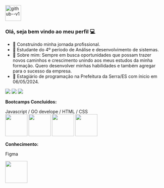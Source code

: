 <img width="50" height="50" src="https://img.icons8.com/ios/50/github--v1.png" alt="github--v1"/>

### Olá, seja bem vindo ao meu perfil 💻


- 🔭 Construindo minha jornada profissional.
- 🌱 Estudante do 4º período de Análise e desenvolvimento de sistemas.
- 💬  Sobre mim: Sempre em busca oportunidades que possam trazer novos caminhos e crescimento unindo aos
meus estudos da minha formação. Quero desenvolver minhas habilidades e também agregar
para o sucesso da empresa.
- 🎯 Estagiário de programação na Prefeitura da Serra/ES com ínicio em 06/05/2024.


<div> 
  <a href="https://www.instagram.com/felippefardin/" target="_blank"><img src="https://img.shields.io/badge/-Instagram-%23E4405F?style=for-the-badge&logo=instagram&logoColor=white" target="_blank"></a>
 	<a href = "mailto:felippefardin@gmail.com"><img src="https://img.shields.io/badge/-Gmail-%23333?style=for-the-badge&logo=gmail&logoColor=white" target="_blank"></a>
  <a href="https://www.linkedin.com/in/felippefardin/" target="_blank"><img src="https://img.shields.io/badge/-LinkedIn-%230077B5?style=for-the-badge&logo=linkedin&logoColor=white" target="_blank"></a>   
</div>

**Bootcamps Concluidos:** 


<div>
  <div>
    Javascript / GO develope / HTML / CSS 
  </div>
  
<img src="https://hermes.dio.me/tracks/55e7040f-775b-47e5-a8fb-69d002ca17a9.png" width="70">  
<img src="https://hermes.dio.me/tracks/c362ed53-4e9e-441e-ac1d-6a69f817c0bf.png" width="70">
<img src="https://hermes.dio.me/tracks/62ed1f1d-8d76-4bbc-905f-e73d20cb82f5.png" width="70">
<img src="https://hermes.dio.me/tracks/da043c7a-7189-441e-bf28-adc2d05a4934.png" width="70">
</div>

**Conhecimento:**

<p>Figma</p>
<img src="https://upload.wikimedia.org/wikipedia/commons/thumb/3/33/Figma-logo.svg/1667px-Figma-logo.svg.png" width="70">

